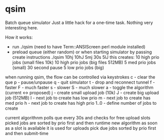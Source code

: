 # qsim
Batch queue simulator
Just a little hack for a one-time task.  Nothing very interesting here.

How it works:
- run ./qsim (need to have Term::ANSIScreen perl module installed)
- preload queue (either random) or when starting simulator by passing create instructions
  ./qsim 10hj 10hJ 5mj 30s 5lJ 
this creates:
   10 high prio jobs (small files 10k)
   10 high prio jobs (big files 512MB)
   5  med  prio jobs (small)
   30 second pause
   5  low  prio jobs (big)

when running qsim, the flow can be controlled via keystrokes
   c - clear the que
   p - pause/unpause
   q - quit simulator
   t - drop and reconnect tunnel
   f - faster
   F - much faster
   s - slower
   S - much slower
   a - toggle the algorithm (current <-> proposed)
   j - create small upload job (10k)
   J - create big upload job (512MB)
   l - next job to create has low prio
   m - next job to create has med prio
   h - next job to create has high prio
   1..0 - define number of jobs to create

current algorithnm
   polls que every 30s and checks for free upload slots
   picked jobs are sorted by prio first and then runtime
new algorithm
   as soon as a slot is available it is used for uploads
   pick due jobs sorted by prio first and then submit-time

